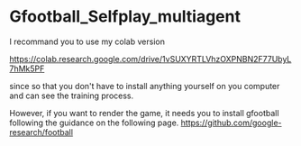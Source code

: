 # Gfootball_Selfplay_multiagent
I recommand you to use my colab version

https://colab.research.google.com/drive/1vSUXYRTLVhzOXPNBN2F77UbyL7hMk5PF

since so that you don't have to install anything yourself on you computer and can see the training process.

However, if you want to render the game, it needs you to install gfootball following the guidance on the following page.
https://github.com/google-research/football

